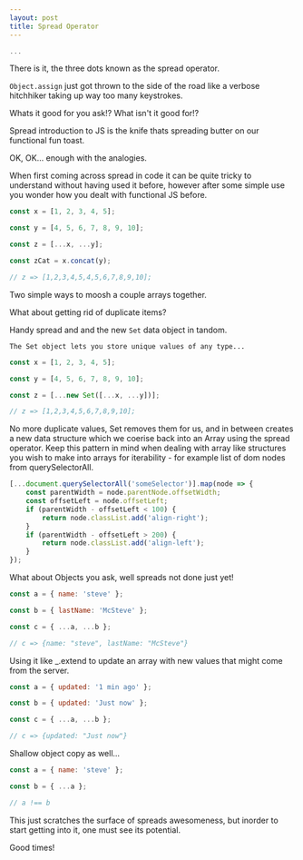 ```yaml
---
layout: post
title: Spread Operator
---
```


```javascript
...
```

There is it, the three dots known as the spread operator.

`Object.assign` just got thrown to the side of the road like a verbose hitchhiker taking up way too many keystrokes.

Whats it good for you ask!? What isn't it good for!?

Spread introduction to JS is the knife thats spreading butter on our functional fun toast.

OK, OK... enough with the analogies.

When first coming across spread in code it can be quite tricky to understand without having used it before, however after some simple use you wonder how you dealt with functional JS before.

```javascript
const x = [1, 2, 3, 4, 5];

const y = [4, 5, 6, 7, 8, 9, 10];

const z = [...x, ...y];

const zCat = x.concat(y);

// z => [1,2,3,4,5,4,5,6,7,8,9,10];
```

Two simple ways to moosh a couple arrays together.

What about getting rid of duplicate items?

Handy spread and and the new `Set` data object in tandom.

```
The Set object lets you store unique values of any type...

```

```javascript
const x = [1, 2, 3, 4, 5];

const y = [4, 5, 6, 7, 8, 9, 10];

const z = [...new Set([...x, ...y])];

// z => [1,2,3,4,5,6,7,8,9,10];
```

No more duplicate values, Set removes them for us, and in between creates a new data structure which we coerise back into an Array using the spread operator.
Keep this pattern in mind when dealing with array like structures you wish to make into arrays for iterability - for example list of dom nodes from querySelectorAll.

```javascript
[...document.querySelectorAll('someSelector')].map(node => {
    const parentWidth = node.parentNode.offsetWidth;
    const offsetLeft = node.offsetLeft;
    if (parentWidth - offsetLeft < 100) {
        return node.classList.add('align-right');
    }
    if (parentWidth - offsetLeft > 200) {
        return node.classList.add('align-left');
    }
});
```

What about Objects you ask, well spreads not done just yet!

```javascript
const a = { name: 'steve' };

const b = { lastName: 'McSteve' };

const c = { ...a, ...b };

// c => {name: "steve", lastName: "McSteve"}
```

Using it like \_.extend to update an array with new values that might come from the server.

```javascript
const a = { updated: '1 min ago' };

const b = { updated: 'Just now' };

const c = { ...a, ...b };

// c => {updated: "Just now"}
```

Shallow object copy as well...

```javascript
const a = { name: 'steve' };

const b = { ...a };

// a !== b
```

This just scratches the surface of spreads awesomeness, but inorder to start getting into it, one must see its potential.

Good times!
